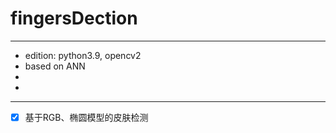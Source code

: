 # fingersDection
***
*   edition: python3.9, opencv2
*   based on ANN
*   
*   
***
- [x] 基于RGB、椭圆模型的皮肤检测



